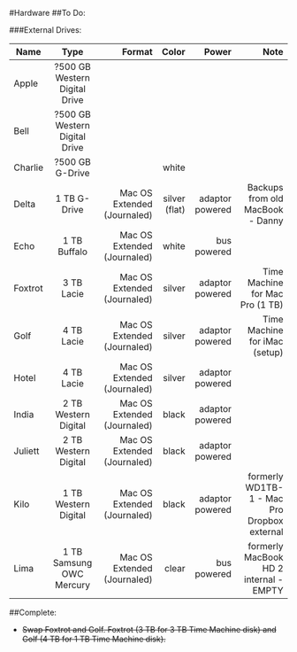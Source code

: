 #Hardware
##To Do:


###External Drives:

| Name    |  Type   | Format  | Color  | Power   | Note |
|---------|:-------:|--------:|-------:|--------:|--------:|
| Apple   | ?500 GB Western Digital Drive  | |  |  |  | 
| Bell    | ?500 GB Western Digital Drive  | |  |  |  |  
| Charlie | ?500 GB G-Drive      |                             | white         |  |  | 
| Delta   | 1 TB G-Drive         | Mac OS Extended (Journaled) | silver (flat) | adaptor powered | Backups from old MacBook - Danny | 
| Echo    | 1 TB Buffalo         | Mac OS Extended (Journaled) | white  |bus powered     |  | 
| Foxtrot | 3 TB Lacie           | Mac OS Extended (Journaled) | silver |adaptor powered | Time Machine for Mac Pro (1 TB) | 
| Golf    | 4 TB Lacie           | Mac OS Extended (Journaled) | silver |adaptor powered | Time Machine for iMac (setup)   | 
| Hotel   | 4 TB Lacie           | Mac OS Extended (Journaled) | silver |adaptor powered |  | 
| India   | 2 TB Western Digital | Mac OS Extended (Journaled) | black  |adaptor powered |  | 
| Juliett | 2 TB Western Digital | Mac OS Extended (Journaled) | black  |adaptor powered |  | 
| Kilo    | 1 TB Western Digital | Mac OS Extended (Journaled) | black  |adaptor powered | formerly WD1TB-1 - Mac Pro Dropbox external |
| Lima    | 1 TB Samsung OWC Mercury | Mac OS Extended (Journaled) | clear | bus powered | formerly MacBook HD 2 internal - EMPTY |


##Complete:
* <strike> Swap Foxtrot and Golf. Foxtrot (3 TB for 3 TB Time Machine disk) and Golf (4 TB for 1 TB Time Machine disk). </strike> 
